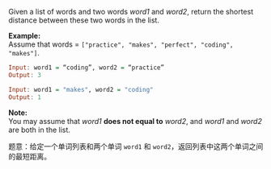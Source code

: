 <p>Given a list of words and two words <em>word1</em> and <em>word2</em>, return the shortest distance between these two words in the list.</p>

<p><strong>Example:</strong><br>
Assume that words = <code>["practice", "makes", "perfect", "coding", "makes"]</code>.</p>

```haskell
Input: word1 = “coding”, word2 = “practice”
Output: 3
```

```haskell
Input: word1 = "makes", word2 = "coding"
Output: 1
```


<p><strong>Note:</strong><br>
You may assume that <em>word1</em> <strong>does not equal to</strong> <em>word2</em>, and <em>word1</em> and <em>word2</em> are both in the list.</p>

题意：给定一个单词列表和两个单词 `word1` 和 `word2`，返回列表中这两个单词之间的最短距离。
